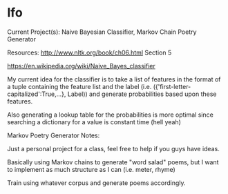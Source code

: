 # lfo
Current Project(s): Naive Bayesian Classifier, Markov Chain Poetry Generator

Resources:
http://www.nltk.org/book/ch06.html
Section 5

https://en.wikipedia.org/wiki/Naive_Bayes_classifier

My current idea for the classifier is to take a list of features in the format of a tuple containing the feature list and the label (i.e. ({'first-letter-capitalized':True,...}, Label)) and generate probabilities based upon these features. 

Also generating a lookup table for the probabilities is more optimal since searching a dictionary for a value is constant time (hell yeah)

Markov Poetry Generator Notes:

Just a personal project for a class, feel free to help if you guys have ideas.

Basically using Markov chains to generate "word salad" poems, but I want to implement as much structure as I can (i.e. meter, rhyme)

Train using whatever corpus and generate poems accordingly.